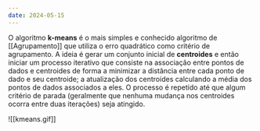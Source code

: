 ```yaml
---
date: 2024-05-15
---
```


O algoritmo **k-means** é o mais simples e conhecido algoritmo de [[Agrupamento]] que utiliza o erro quadrático como critério de agrupamento. A ideia é gerar um conjunto inicial de **centroides** e então iniciar um processo iterativo que consiste na associação entre pontos de dados e centroides de forma a minimizar a distância entre cada ponto de dado e seu centroide; a atualização dos centroides calculando a média dos pontos de dados associados a eles. O processo é repetido até que algum critério de parada (geralmente que nenhuma mudança nos centroides ocorra entre duas iterações) seja atingido.

![[kmeans.gif]]